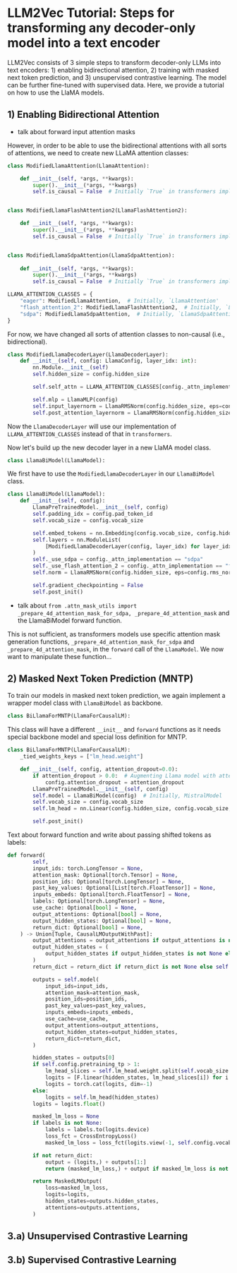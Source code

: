 # LLM2Vec Tutorial: Steps for transforming any decoder-only model into a text encoder

LLM2Vec consists of 3 simple steps to transform decoder-only LLMs into text encoders: 1) enabling bidirectional attention, 2) training with masked next token prediction, and 3) unsupervised contrastive learning. The model can be further fine-tuned with supervised data. Here, we provide a tutorial on how to use the LlaMA models. 

## 1) Enabling Bidirectional Attention

- talk about forward input attention masks

However, in order to be able to use the bidirectional attentions with all sorts of attentions, we need to create new LLaMA attention classes:
```python
class ModifiedLlamaAttention(LlamaAttention):

    def __init__(self, *args, **kwargs):
        super().__init__(*args, **kwargs)
        self.is_causal = False  # Initially `True` in transformers implementation


class ModifiedLlamaFlashAttention2(LlamaFlashAttention2):

    def __init__(self, *args, **kwargs):
        super().__init__(*args, **kwargs)
        self.is_causal = False  # Initially `True` in transformers implementation


class ModifiedLlamaSdpaAttention(LlamaSdpaAttention):
    
    def __init__(self, *args, **kwargs):
        super().__init__(*args, **kwargs)
        self.is_causal = False  # Initially `True` in transformers implementation

LLAMA_ATTENTION_CLASSES = {
    "eager": ModifiedLlamaAttention,  # Initially, `LlamaAttention'
    "flash_attention_2": ModifiedLlamaFlashAttention2,  # Initially, `LlamaFlashAttention2'
    "sdpa": ModifiedLlamaSdpaAttention,  # Initially, `LlamaSdpaAttention'
}
```
For now, we have changed all sorts of attention classes to non-causal (i.e., bidirectional).

```python
class ModifiedLlamaDecoderLayer(LlamaDecoderLayer):
    def __init__(self, config: LlamaConfig, layer_idx: int):
        nn.Module.__init__(self)
        self.hidden_size = config.hidden_size

        self.self_attn = LLAMA_ATTENTION_CLASSES[config._attn_implementation](config=config, layer_idx=layer_idx)

        self.mlp = LlamaMLP(config)
        self.input_layernorm = LlamaRMSNorm(config.hidden_size, eps=config.rms_norm_eps)
        self.post_attention_layernorm = LlamaRMSNorm(config.hidden_size, eps=config.rms_norm_eps)
```
Now the `LlamaDecoderLayer` will use our implementation of `LLAMA_ATTENTION_CLASSES` instead of that in `transformers`.

Now let's build up the new decoder layer in a new LlaMA model class.
```python
class LlamaBiModel(LlamaModel):
```

We first have to use the `ModifiedLlamaDecoderLayer` in our `LlamaBiModel` class.
```python
class LlamaBiModel(LlamaModel):
    def __init__(self, config):
        LlamaPreTrainedModel.__init__(self, config)
        self.padding_idx = config.pad_token_id
        self.vocab_size = config.vocab_size

        self.embed_tokens = nn.Embedding(config.vocab_size, config.hidden_size, self.padding_idx)
        self.layers = nn.ModuleList(
            [ModifiedLlamaDecoderLayer(config, layer_idx) for layer_idx in range(config.num_hidden_layers)]  # Initially, `LlamaDecoderLayer(config, layer_idx)`
        )
        self._use_sdpa = config._attn_implementation == "sdpa"
        self._use_flash_attention_2 = config._attn_implementation == "flash_attention_2"
        self.norm = LlamaRMSNorm(config.hidden_size, eps=config.rms_norm_eps)

        self.gradient_checkpointing = False
        self.post_init()
```

- talk about `from .attn_mask_utils import _prepare_4d_attention_mask_for_sdpa, _prepare_4d_attention_mask` and the LlamaBiModel forward function.

This is not sufficient, as transformers models use specific attention mask generation functions, `_prepare_4d_attention_mask_for_sdpa` and `_prepare_4d_attention_mask`, in the `forward` call of the `LlamaModel`. We now want to manipulate these function...


## 2) Masked Next Token Prediction (MNTP)
To train our models in masked next token prediction, we again implement a wrapper model class with `LlamaBiModel` as backbone.
```python
class BiLlamaForMNTP(LlamaForCausalLM):
```

This class will have a different `__init__` and `forward` functions as it needs special backbone model and special loss definition for MNTP.

```python
class BiLlamaForMNTP(LlamaForCausalLM):
    _tied_weights_keys = ["lm_head.weight"]

    def __init__(self, config, attention_dropout=0.0):
        if attention_dropout > 0.0:  # Augmenting Llama model with attention dropout as there is no such parameter in the initialized LlamaConfig
            config.attention_dropout = attention_dropout
        LlamaPreTrainedModel.__init__(self, config)
        self.model = LlamaBiModel(config)  # Initially, MistralModel
        self.vocab_size = config.vocab_size
        self.lm_head = nn.Linear(config.hidden_size, config.vocab_size, bias=False)

        self.post_init()
```

Text about forward function and write about passing shifted tokens as labels:
```python
def forward(
        self,
        input_ids: torch.LongTensor = None,
        attention_mask: Optional[torch.Tensor] = None,
        position_ids: Optional[torch.LongTensor] = None,
        past_key_values: Optional[List[torch.FloatTensor]] = None,
        inputs_embeds: Optional[torch.FloatTensor] = None,
        labels: Optional[torch.LongTensor] = None,
        use_cache: Optional[bool] = None,
        output_attentions: Optional[bool] = None,
        output_hidden_states: Optional[bool] = None,
        return_dict: Optional[bool] = None,
    ) -> Union[Tuple, CausalLMOutputWithPast]:
        output_attentions = output_attentions if output_attentions is not None else self.config.output_attentions
        output_hidden_states = (
            output_hidden_states if output_hidden_states is not None else self.config.output_hidden_states
        )
        return_dict = return_dict if return_dict is not None else self.config.use_return_dict

        outputs = self.model(
            input_ids=input_ids,
            attention_mask=attention_mask,
            position_ids=position_ids,
            past_key_values=past_key_values,
            inputs_embeds=inputs_embeds,
            use_cache=use_cache,
            output_attentions=output_attentions,
            output_hidden_states=output_hidden_states,
            return_dict=return_dict,
        )

        hidden_states = outputs[0]
        if self.config.pretraining_tp > 1:
            lm_head_slices = self.lm_head.weight.split(self.vocab_size // self.config.pretraining_tp, dim=0)
            logits = [F.linear(hidden_states, lm_head_slices[i]) for i in range(self.config.pretraining_tp)]
            logits = torch.cat(logits, dim=-1)
        else:
            logits = self.lm_head(hidden_states)
        logits = logits.float()

        masked_lm_loss = None
        if labels is not None:
            labels = labels.to(logits.device)
            loss_fct = CrossEntropyLoss()
            masked_lm_loss = loss_fct(logits.view(-1, self.config.vocab_size), labels.view(-1))

        if not return_dict:
            output = (logits,) + outputs[1:]
            return (masked_lm_loss,) + output if masked_lm_loss is not None else output

        return MaskedLMOutput(
            loss=masked_lm_loss,
            logits=logits,
            hidden_states=outputs.hidden_states,
            attentions=outputs.attentions,
        )
```

## 3.a) Unsupervised Contrastive Learning

## 3.b) Supervised Contrastive Learning
